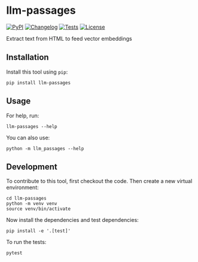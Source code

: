# llm-passages

[![PyPI](https://img.shields.io/pypi/v/llm-passages.svg)](https://pypi.org/project/llm-passages/)
[![Changelog](https://img.shields.io/github/v/release/crossjam/llm-passages?include_prereleases&label=changelog)](https://github.com/crossjam/llm-passages/releases)
[![Tests](https://github.com/crossjam/llm-passages/workflows/Test/badge.svg)](https://github.com/crossjam/llm-passages/actions?query=workflow%3ATest)
[![License](https://img.shields.io/badge/license-Apache%202.0-blue.svg)](https://github.com/crossjam/llm-passages/blob/master/LICENSE)

Extract text from HTML to feed vector embeddings

## Installation

Install this tool using `pip`:

    pip install llm-passages

## Usage

For help, run:

    llm-passages --help

You can also use:

    python -m llm_passages --help

## Development

To contribute to this tool, first checkout the code. Then create a new virtual environment:

    cd llm-passages
    python -m venv venv
    source venv/bin/activate

Now install the dependencies and test dependencies:

    pip install -e '.[test]'

To run the tests:

    pytest
